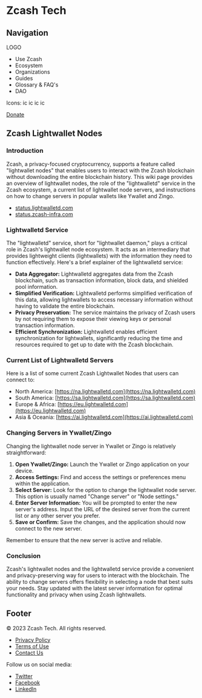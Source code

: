 # Zcash Tech

## Navigation

LOGO

- Use Zcash
- Ecosystem
- Organizations
- Guides
- Glossary & FAQ's
- DAO

Icons: ic ic ic ic

[Donate](#)

## Zcash Lightwallet Nodes

### Introduction

Zcash, a privacy-focused cryptocurrency, supports a feature called "lightwallet nodes" that enables users to interact with the Zcash blockchain without downloading the entire blockchain history. This wiki page provides an overview of lightwallet nodes, the role of the "lightwalletd" service in the Zcash ecosystem, a current list of lightwallet node servers, and instructions on how to change servers in popular wallets like Ywallet and Zingo.

- [status.lightwalletd.com](status.lightwalletd.com)
- [status.zcash-infra.com](status.zcash-infra.com)

### Lightwalletd Service

The "lightwalletd" service, short for "lightwallet daemon," plays a critical role in Zcash's lightwallet node ecosystem. It acts as an intermediary that provides lightweight clients (lightwallets) with the information they need to function effectively. Here's a brief explainer of the lightwalletd service:

- **Data Aggregator:** Lightwalletd aggregates data from the Zcash blockchain, such as transaction information, block data, and shielded pool information.
- **Simplified Verification:** Lightwalletd performs simplified verification of this data, allowing lightwallets to access necessary information without having to validate the entire blockchain.
- **Privacy Preservation:** The service maintains the privacy of Zcash users by not requiring them to expose their viewing keys or personal transaction information.
- **Efficient Synchronization:** Lightwalletd enables efficient synchronization for lightwallets, significantly reducing the time and resources required to get up to date with the Zcash blockchain.

### Current List of Lightwalletd Servers

Here is a list of some current Zcash Lightwallet Nodes that users can connect to:

- North America: [https://na.lightwalletd.com](https://na.lightwalletd.com)
- South America: [https://sa.lightwalletd.com](https://sa.lightwalletd.com)
- Europe & Africa: [https://eu.lightwalletd.com](https://eu.lightwalletd.com)
- Asia & Oceania: [https://ai.lightwalletd.com](https://ai.lightwalletd.com)

### Changing Servers in Ywallet/Zingo

Changing the lightwallet node server in Ywallet or Zingo is relatively straightforward:

1. **Open Ywallet/Zingo:** Launch the Ywallet or Zingo application on your device.
2. **Access Settings:** Find and access the settings or preferences menu within the application.
3. **Select Server:** Look for the option to change the lightwallet node server. This option is usually named "Change server" or "Node settings."
4. **Enter Server Information:** You will be prompted to enter the new server's address. Input the URL of the desired server from the current list or any other server you prefer.
5. **Save or Confirm:** Save the changes, and the application should now connect to the new server.

Remember to ensure that the new server is active and reliable.

### Conclusion

Zcash's lightwallet nodes and the lightwalletd service provide a convenient and privacy-preserving way for users to interact with the blockchain. The ability to change servers offers flexibility in selecting a node that best suits your needs. Stay updated with the latest server information for optimal functionality and privacy when using Zcash lightwallets.

## Footer

© 2023 Zcash Tech. All rights reserved.

- [Privacy Policy](#)
- [Terms of Use](#)
- [Contact Us](#)

Follow us on social media:

- [Twitter](https://twitter.com/zcashtech)
- [Facebook](https://facebook.com/zcashtech)
- [LinkedIn](https://linkedin.com/company/zcashtech)

